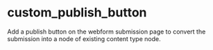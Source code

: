 # custom_publish_button
Add a publish button on the webform submission page to convert the submission into a node of existing content type node.
